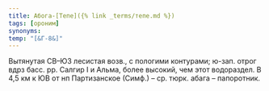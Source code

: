 ```yaml
---
title: Абога-[Тепе]({% link _terms/тепе.md %})
tags: [ороним]
synonyms:
temp: "[&Г-8&]"
---
```


Вытянутая СВ–ЮЗ лесистая возв., с пологими контурами; ю-зап. отрог вдрз басс.
рр. Салгир I и Альма, более высокий, чем этот водораздел. В 4,5 км к ЮВ от нп
Партизанское (Симф.) – ср. тюрк. абага – папоротник.
